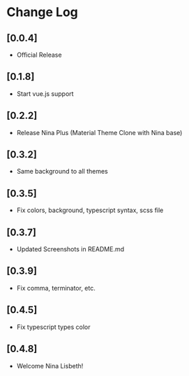# Change Log

## [0.0.4]

- Official Release

## [0.1.8]

- Start vue.js support

## [0.2.2]

- Release Nina Plus (Material Theme Clone with Nina base)

## [0.3.2]

- Same background to all themes

## [0.3.5]

- Fix colors, background, typescript syntax, scss file

## [0.3.7]

- Updated Screenshots in README.md

## [0.3.9]

- Fix comma, terminator, etc.

## [0.4.5]

- Fix typescript types color

## [0.4.8]

- Welcome Nina Lisbeth!